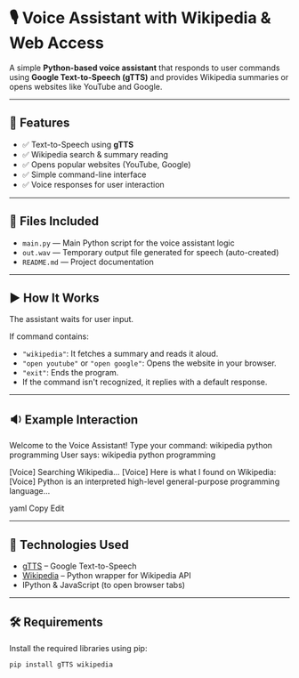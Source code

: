 # 🎙️ Voice Assistant with Wikipedia & Web Access

A simple **Python-based voice assistant** that responds to user commands using **Google Text-to-Speech (gTTS)** and provides Wikipedia summaries or opens websites like YouTube and Google.

---

## 📌 Features

- ✅ Text-to-Speech using **gTTS**
- ✅ Wikipedia search & summary reading
- ✅ Opens popular websites (YouTube, Google)
- ✅ Simple command-line interface
- ✅ Voice responses for user interaction

---

## 📂 Files Included

- `main.py` — Main Python script for the voice assistant logic  
- `out.wav` — Temporary output file generated for speech (auto-created)  
- `README.md` — Project documentation

---
## ▶️ How It Works

The assistant waits for user input.

If command contains:

- `"wikipedia"`: It fetches a summary and reads it aloud.
- `"open youtube"` or `"open google"`: Opens the website in your browser.
- `"exit"`: Ends the program.
- If the command isn't recognized, it replies with a default response.

---

## 🔉 Example Interaction

Welcome to the Voice Assistant!
Type your command: wikipedia python programming
User says: wikipedia python programming

[Voice] Searching Wikipedia...
[Voice] Here is what I found on Wikipedia:
[Voice] Python is an interpreted high-level general-purpose programming language...

yaml
Copy
Edit

---

## 🧠 Technologies Used

- [gTTS](https://pypi.org/project/gTTS/) – Google Text-to-Speech  
- [Wikipedia](https://pypi.org/project/wikipedia/) – Python wrapper for Wikipedia API  
- IPython & JavaScript (to open browser tabs)

---



## 🛠️ Requirements

Install the required libraries using pip:

```bash
pip install gTTS wikipedia
